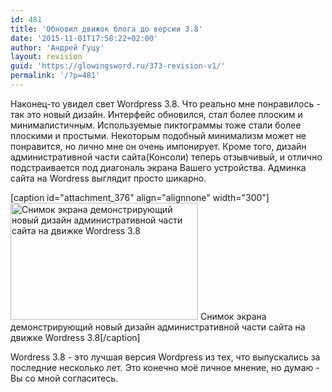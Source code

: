 ```yaml
---
id: 481
title: 'Обновил движок блога до версии 3.8'
date: '2015-11-01T17:58:22+02:00'
author: 'Андрей Гуцу'
layout: revision
guid: 'https://glowingsword.ru/373-revision-v1/'
permalink: '/?p=481'
---
```


Наконец-то увидел свет Wordpress 3.8. Что реально мне понравилось - так это новый дизайн. Интерфейс обновился, стал более плоским и минималистичным. Используемые пиктограммы тоже стали более плоскими и простыми. Некоторым подобный минимализм может не понравится, но лично мне он очень импонирует. Кроме того, дизайн административной части сайта(Консоли) теперь отзывчивый, и отлично подстраивается под диагональ экрана Вашего устройства. Админка сайта на Wordress выглядит просто шикарно.

[caption id="attachment_376" align="alignnone" width="300"]<a href="https://glowingsword.ru/wp-content/uploads/2013/12/Screenshot-from-2013-12-15-190751.png"><img src="https://glowingsword.ru/wp-content/uploads/2013/12/Screenshot-from-2013-12-15-190751-300x187.png" alt="Снимок экрана демонстрирующий новый дизайн административной части сайта на движке Wordress 3.8" width="300" height="187" class="size-medium wp-image-376" /></a> Снимок экрана демонстрирующий новый дизайн административной части сайта на движке Wordress 3.8[/caption]



 Wordress 3.8 - это лучшая версия Wordpress из тех, что выпускались за последние несколько лет. Это конечно моё личное мнение, но думаю - Вы со мной согласитесь. 